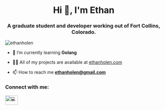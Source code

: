 <h1 align="center">Hi 👋, I'm Ethan</h1>
<h3 align="center">A graduate student and developer working out of Fort Collins, Colorado.</h3>

<p align="left"> <img src="https://komarev.com/ghpvc/?username=ethanholen&label=Profile%20views&color=0e75b6&style=flat" alt="ethanholen" /> </p>

* 🌱 I’m currently learning **Golang**

* 👨‍💻 All of my projects are available at  [ethanholen.com](https://ethanholen.com)

* 📫 How to reach me **ethanholen@gmail.com**

<h3 align="left">Connect with me:</h3>
<p align="left">
<a href="https://linkedin.com/in/💻-ethan-holen-563856174" target="blank"><img align="center" src="https://cdn.jsdelivr.net/npm/simple-icons@3.0.1/icons/linkedin.svg" alt="💻-ethan-holen-563856174" height="30" width="40" /></a>
</p>


<!-- <p><img align="center" src="https://github-readme-streak-stats.herokuapp.com/?user=ethanholen&" alt="ethanholen" /></p> -->

<!-- <h1 align="center">Hi 👋, I'm Ethan</h1>
<h3 align="center">A student and developer working out of Fort Collins, Colorado.</h3>

<p align="left"> <img src="https://komarev.com/ghpvc/?username=ethanholen&label=Profile%20views&color=0e75b6&style=flat" alt="ethanholen" /> </p>

<p align="left"> <a href="https://twitter.com/holenethan" target="blank"><img src="https://img.shields.io/twitter/follow/holenethan?logo=twitter&style=for-the-badge" alt="holenethan" /></a> </p>

* 👨‍💻 All of my projects are available at [ethanholen.com](ethanholen.com)

* 📫 How to reach me: **ethanholen@gmail.com**

* 📄 My experiences: [resume](https://github.com/EthanHolen/resume/blob/master/resume.pdf)

<p align="left">
<h3 align="left">Connect with me:</h3>
<a href="https://twitter.com/holenethan" target="blank"><img align="center" src="https://cdn.jsdelivr.net/npm/simple-icons@3.0.1/icons/twitter.svg" alt="holenethan" height="30" width="40" /></a>
<a href="https://linkedin.com/in/💻-ethan-holen-563856174" target="blank"><img align="center" src="https://cdn.jsdelivr.net/npm/simple-icons@3.0.1/icons/linkedin.svg" alt="💻-ethan-holen-563856174" height="30" width="40" /></a>
</p>

<h3 align="left">Languages and Tools:</h3>
<p align="left">
<a href="https://www.gnu.org/software/bash/" target="_blank"> <img src="https://www.vectorlogo.zone/logos/gnu_bash/gnu_bash-icon.svg" alt="bash" width="40" height="40"/> </a>
<a href="https://www.cprogramming.com/" target="_blank"> <img src="https://devicons.github.io/devicon/devicon.git/icons/c/c-original.svg" alt="c" width="40" height="40"/> </a>
<a href="https://www.w3schools.com/cpp/" target="_blank"> <img src="https://devicons.github.io/devicon/devicon.git/icons/cplusplus/cplusplus-original.svg" alt="cplusplus" width="40" height="40"/> </a>
<a href="https://www.w3schools.com/cs/" target="_blank"> <img src="https://devicons.github.io/devicon/devicon.git/icons/csharp/csharp-original.svg" alt="csharp" width="40" height="40"/> </a>
<a href="https://www.docker.com/" target="_blank"> <img src="https://devicons.github.io/devicon/devicon.git/icons/docker/docker-original-wordmark.svg" alt="docker" width="40" height="40"/> </a>
<a href="https://kubernetes.io" target="_blank"> <img src="https://www.vectorlogo.zone/logos/kubernetes/kubernetes-icon.svg" alt="kubernetes" width="40" height="40"/> </a>
<a href="https://git-scm.com/" target="_blank"> <img src="https://www.vectorlogo.zone/logos/git-scm/git-scm-icon.svg" alt="git" width="40" height="40"/> </a>
<a href="https://www.java.com" target="_blank"> <img src="https://devicons.github.io/devicon/devicon.git/icons/java/java-original-wordmark.svg" alt="java" width="40" height="40"/> </a>
<a href="https://aws.amazon.com" target="_blank"> <img src="https://devicons.github.io/devicon/devicon.git/icons/amazonwebservices/amazonwebservices-original-wordmark.svg" alt="aws" width="40" height="40"/> </a>
<a href="https://www.linux.org/" target="_blank"> <img src="https://devicons.github.io/devicon/devicon.git/icons/linux/linux-original.svg" alt="linux" width="40" height="40"/> </a>
<a href="https://www.python.org" target="_blank"> <img src="https://devicons.github.io/devicon/devicon.git/icons/python/python-original.svg" alt="python" width="40" height="40"/> </a>
<a href="" target="_blank"> <img src="https://devicons.github.io/devicon/devicon.git/icons/swift/swift-original-wordmark.svg" alt="swift" width="40" height="40"/> </a> </p>

<!-- <p><img align="left" src="https://github-readme-stats.vercel.app/api/top-langs/?username=ethanholen&layout=compact" alt="ethanholen" /></p> -->

<!-- <p>&nbsp; <img align="center" src="https://github-readme-stats.vercel.app/api?username=ethanholen&show_icons=true" alt="ethanholen" /></p> -->
